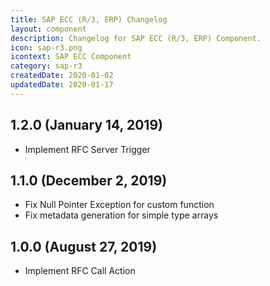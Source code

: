 ```yaml
---
title: SAP ECC (R/3, ERP) Changelog
layout: component
description: Changelog for SAP ECC (R/3, ERP) Component.
icon: sap-r3.png
icontext: SAP ECC Component
category: sap-r3
createdDate: 2020-01-02
updatedDate: 2020-01-17
---
```


## 1.2.0 (January 14, 2019)

* Implement RFC Server Trigger

## 1.1.0 (December 2, 2019)

* Fix Null Pointer Exception for custom function
* Fix metadata generation for simple type arrays

## 1.0.0 (August 27, 2019)

* Implement RFC Call Action

